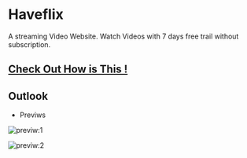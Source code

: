 # Haveflix
A streaming Video Website. Watch Videos with 7 days free trail without subscription.

## [Check Out How is This !](https://haveflix.000webhostapp.com/)

## Outlook

* Previws

<div>
  
  ![previw:1](https://github.com/monir-007/online-images/blob/master/images/haveflix-1.jpg)
  
  ![previw:2](https://github.com/monir-007/online-images/blob/master/images/haveflix-2.jpg)
  
</div>



